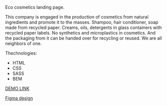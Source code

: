 Eco cosmetics landing page.

This company is engaged in the production of cosmetics from natural ingredients and promote it to the masses. Shampoo, hair conditioner, soap made from recycled paper. Creams, oils, detergents in glass containers with recycled paper labels. No synthetics and microplastics in cosmetics. And the packaging from it can be handed over for recycling or reused.
We are all neighbors of one.

Thechnologies:
 - HTML
 - CSS
 - SASS
 - BEM

[DEMO LINK](https://partnersinbahamas.github.io/Eco-cosmetics-landing/)

[Figma design](https://www.figma.com/file/Fz588JKGuPS2Bk21De4KE5/Brand-of-eco-cosmetics-_FE-students?node-id=21779%3A631&t=Gtk1Kj4TKq6BJit2-1)
